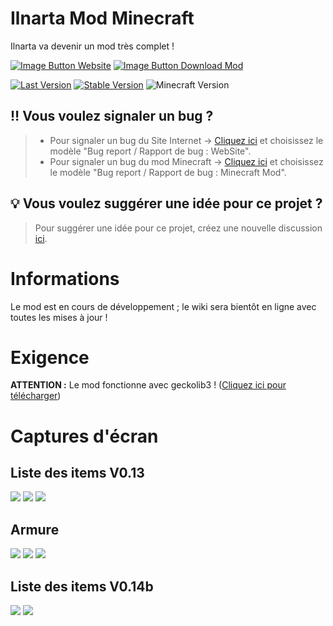 # Ilnarta Mod Minecraft
Ilnarta va devenir un mod très complet !

[![Image Button Website](https://img.shields.io/website?down_color=red&down_message=OFFLINE&style=for-the-badge&up_color=blue&up_message=ONLINE&url=https%3A%2F%2Filnarta.github.io&logo=FirefoxBrowser&logoColor=blue)](https://ilnarta.github.io/fr/index.html)    [![Image Button Download Mod](https://img.shields.io/badge/Forge-TELECHARGER-orange?style=for-the-badge&logo=CurseForge&logoColor=orange)](https://www.curseforge.com/minecraft/mc-mods/ilnarta)

[![Last Version](https://img.shields.io/badge/Derniére%20version-V%200.14.3-blue)](https://www.curseforge.com/minecraft/mc-mods/ilnarta/files/3651119) [![Stable Version](https://img.shields.io/badge/Version%20stable-V%200.14.3-green)](https://www.curseforge.com/minecraft/mc-mods/ilnarta/files/3649050) ![Minecraft Version](https://img.shields.io/badge/Version%20Minecraft-1.17.1%20/%201.18.2-important)

## :bangbang: Vous voulez signaler un bug ?

> - Pour signaler un bug du Site Internet -> [Cliquez ici](https://github.com/Ilnarta/Ilnarta/issues/new/choose) et choisissez le modèle "Bug report / Rapport de bug : WebSite".
> - Pour signaler un bug du mod Minecraft -> [Cliquez ici](https://github.com/Ilnarta/Ilnarta/issues/new/choose) et choisissez le modèle "Bug report / Rapport de bug : Minecraft Mod".
## :bulb: Vous voulez suggérer une idée pour ce projet ?

> Pour suggérer une idée pour ce projet, créez une nouvelle discussion [ici](https://github.com/Ilnarta/Ilnarta/discussions/new?category=ideas-suggestions).

# Informations
Le mod est en cours de développement ; le wiki sera bientôt en ligne avec toutes les mises à jour !

# Exigence
**ATTENTION :** Le mod fonctionne avec geckolib3 ! ([Cliquez ici pour télécharger](https://www.curseforge.com/minecraft/mc-mods/geckolib/download/3601143))

# Captures d'écran
## Liste des items V0.13
![](https://ilnarta.github.io/assets/img/item%20(1).png)
![](https://ilnarta.github.io/assets/img/item%20(2).png)
![](https://ilnarta.github.io/assets/img/item%20(3).png)
## Armure
![](https://ilnarta.github.io/assets/img/armor%20(1).png)
![](https://ilnarta.github.io/assets/img/armor%20(2).png)
![](https://ilnarta.github.io/assets/img/armor%20(3).png)
## Liste des items V0.14b
![](https://ilnarta.github.io/assets/img/New%20item%20(1).png)
![](https://ilnarta.github.io/assets/img/New%20item%20(2).png)
